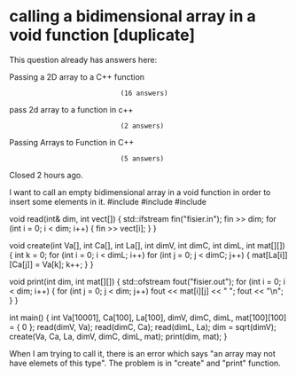 
# calling a bidimensional array in a void function [duplicate]







This question already has answers here:
                        
                    



Passing a 2D array to a C++ function

                                (16 answers)
                            


pass 2d array to a function in c++

                                (2 answers)
                            


Passing Arrays to Function in C++

                                (5 answers)
                            

Closed 2 hours ago.



I want to call an empty bidimensional array in a void function in order to insert some elements in it.
#include <iostream>
#include <fstream>
#include <cmath>

void read(int& dim, int vect[])
{
    std::ifstream fin("fisier.in");
    fin >> dim;
    for (int i = 0; i < dim; i++)
    {
        fin >> vect[i];
    }
}

void create(int Va[], int Ca[], int La[], int dimV, int dimC, int dimL, int mat[][])
{
    int k = 0;
    for (int i = 0; i < dimL; i++)
        for (int j = 0; j < dimC; j++)
        {
            mat[La[i]][Ca[j]] = Va[k];
            k++;
        }
}

void print(int dim, int mat[][])
{
    std::ofstream fout("fisier.out");
    for (int i = 0; i < dim; i++)
    {
        for (int j = 0; j < dim; j++)
            fout << mat[i][j] << " ";
        fout << "\n";
    }
}

int main()
{
    int Va[10001], Ca[100], La[100], dimV, dimC, dimL, mat[100][100] = { 0 };
    read(dimV, Va);
    read(dimC, Ca);
    read(dimL, La);
    dim = sqrt(dimV);
    create(Va, Ca, La, dimV, dimC, dimL, mat);
    print(dim, mat);
}

When I am trying to call it, there is an error which says "an array may not have elemets of this type". The problem is in "create" and "print" function.

        